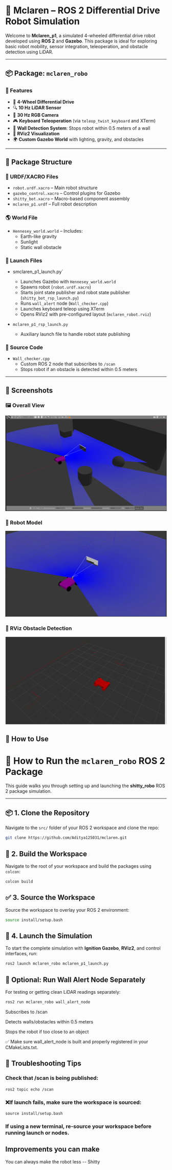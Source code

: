 # 🤖 Mclaren – ROS 2 Differential Drive Robot Simulation

Welcome to **Mclaren_p1**, a simulated 4-wheeled differential drive robot developed using **ROS 2** and **Gazebo**. This package is ideal for exploring basic robot mobility, sensor integration, teleoperation, and obstacle detection using LiDAR.

---

## 📦 Package: `mclaren_robo`

### 🔧 Features
- 🛞 **4-Wheel Differential Drive**  
- 🔍 **10 Hz LiDAR Sensor**  
- 🎥 **30 Hz RGB Camera**  
- 🎮 **Keyboard Teleoperation** (via `teleop_twist_keyboard` and XTerm)  
- 🚨 **Wall Detection System**: Stops robot within 0.5 meters of a wall  
- 🧭 **RViz2 Visualization**  
- 🌍 **Custom Gazebo World** with lighting, gravity, and obstacles  

---

## 📁 Package Structure

### 🔩 URDF/XACRO Files
- `robot.urdf.xacro` – Main robot structure  
- `gazebo_control.xacro` – Control plugins for Gazebo  
- `shitty_bot.xacro` – Macro-based component assembly  
- `mclaren_p1.urdf` – Full robot description  

### 🌎 World File
- `Hennesey_world.world` – Includes:
  - Earth-like gravity
  - Sunlight
  - Static wall obstacle  

### 🚀 Launch Files
- smclaren_p1_launch.py`
  - Launches Gazebo with `Hennesey_world.world`
  - Spawns robot (`robot.urdf.xacro`)
  - Starts joint state publisher and robot state publisher (`shitty_bot_rsp_launch.py`)
  - Runs `wall_alert` node (`Wall_checker.cpp`)
  - Launches keyboard teleop using XTerm
  - Opens RViz2 with pre-configured layout (`mclaren_robot.rviz`)

- `mclaren_p1_rsp_launch.py`
  - Auxiliary launch file to handle robot state publishing  

### 🧠 Source Code
- `Wall_checker.cpp`
  - Custom ROS 2 node that subscribes to `/scan`
  - Stops robot if an obstacle is detected within 0.5 meters  

---
## 📸 Screenshots

### 🖼️ Overall View
![Overall View](Screenshots/overall_view.png)

### 🤖 Robot Model
![Robot Model](Screenshots/shitty_robo.png)

### 🧱 RViz Obstacle Detection

![RViz Obstacle](Screenshots/rviz_obstacle.png)
## 🧪 How to Use

# 🚀 How to Run the `mclaren_robo` ROS 2 Package

This guide walks you through setting up and launching the **shitty_robo** ROS 2 package simulation.

---

## 📦 1. Clone the Repository

Navigate to the `src/` folder of your ROS 2 workspace and clone the repo:

```bash
git clone https://github.com/Aditya125031/mclaren.git
```

## 🔧 2. Build the Workspace

Navigate to the root of your workspace and build the packages using `colcon`:

```bash
colcon build
```
## ✅ 3. Source the Workspace

Source the workspace to overlay your ROS 2 environment:

```bash
source install/setup.bash
```

## 🚀 4. Launch the Simulation

To start the complete simulation with **Ignition Gazebo**, **RViz2**, and control interfaces, run:

```bash
ros2 launch mclaren_robo mclaren_p1_launch.py
```
## 📡 Optional: Run Wall Alert Node Separately

For testing or getting clean LiDAR readings separately:

```bash
ros2 run mclaren_robo wall_alert_node
```
Subscribes to /scan

Detects walls/obstacles within 0.5 meters

Stops the robot if too close to an object  

✅ Make sure wall_alert_node is built and properly registered in your CMakeLists.txt.


## 🧪 Troubleshooting Tips

### Check that /scan is being published:

```
ros2 topic echo /scan
```

### ❌If launch fails, make sure the workspace is sourced:

```
source install/setup.bash
```

### If using a new terminal, re-source your workspace before running launch or nodes.

## Improvements you can make

You can always make the robot less -- Shitty
